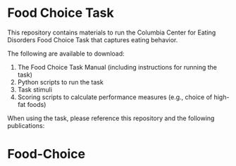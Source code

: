 # Food Choice Task
This repository contains materials to run the Columbia Center for Eating Disorders Food Choice Task that captures eating behavior.

The following are available to download:
1) The Food Choice Task Manual (including instructions for running the task)
2) Python scripts to run the task 
3) Task stimuli
4) Scoring scripts to calculate performance measures (e.g., choice of high-fat foods)

When using the task, please reference this repository and the following publications:
# Food-Choice
